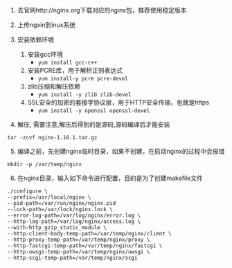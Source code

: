 1. 去官网http://nginx.org下载对应的nginx包，推荐使用稳定版本

2. 上传ngxin到inux系统

3. 安装依赖环境
	1. 安装gcc环境 
		-  `yum install gcc-c++`
	2. 安装PCRE库，用于解析正则表达式
		- `yum install-y pcre pcre-devel`
	3. zlib压缩和解压依赖
		- `yum install -y zlib zlib-devel`
	4. SSL安全的加密的套接字协议层，用于HTTP安全传输，也就是https
		- `yum install -y openssl openssl-devel`

4. 解压, 需要注意,解压后得到的是源码,源码编译后才能安装
```
tar -zcvf nginx-1.16.1.tar.gz
```

5. 编译之前，先创建nginx临时目录，如果不创建，在启动nginx的过程中会报错
```
mkdir -p /var/temp/nginx
```

6. 在nginx目录，输入如下命令进行配置，目的是为了创建makefile文件
```
./configure \
--prefix=/usr/local/nginx \
--pid-path=/var/run/nginx/nginx.pid
--lock-path=/var/lock/nginx.lock \
--error-log-path=/var/log/nginx/error.log \
--http-log-path=/var/log/nginx/access.log \
--with-http_gzip_static_module \
--http-client-body-temp-path=/var/temp/nginx/client \
--http-proxy-temp-path=/var/temp/nginx/proxy \
--http-fastcgi-temp-path=/var/temp/nginx/fastcgi \
--http-uwsgi-temp-path=/var/temp/nginx/uwsgi \
--http-scgi-temp-path=/var/temp/nginx/scgi
```
